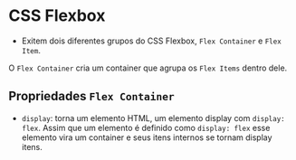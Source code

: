 # CSS Flexbox


- Exitem dois diferentes grupos do CSS Flexbox, `Flex Container` e `Flex Item`.

O `Flex Container` cria um container que agrupa os `Flex Items` dentro dele.

## Propriedades `Flex Container`


- `display`: torna um elemento HTML, um elemento display com `display: flex`. Assim que um elemento é definido como `display: flex` esse elemento vira um container e seus itens internos se tornam display itens.

#### 
